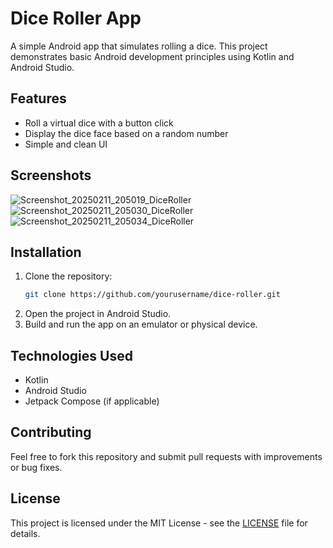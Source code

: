 # Dice Roller App

A simple Android app that simulates rolling a dice. This project demonstrates basic Android development principles using Kotlin and Android Studio.

## Features
- Roll a virtual dice with a button click
- Display the dice face based on a random number
- Simple and clean UI

## Screenshots

![Screenshot_20250211_205019_DiceRoller](https://github.com/user-attachments/assets/cb91eaca-380e-4265-9b1e-0511b1464761)
![Screenshot_20250211_205030_DiceRoller](https://github.com/user-attachments/assets/f5f81e69-5d7d-4719-a8ab-b809a8cdc82f)
![Screenshot_20250211_205034_DiceRoller](https://github.com/user-attachments/assets/955a3c19-fd22-4c60-a2c2-899b92b53f16)


## Installation
1. Clone the repository:
   ```sh
   git clone https://github.com/yourusername/dice-roller.git
   ```
2. Open the project in Android Studio.
3. Build and run the app on an emulator or physical device.

## Technologies Used
- Kotlin
- Android Studio
- Jetpack Compose (if applicable)

## Contributing
Feel free to fork this repository and submit pull requests with improvements or bug fixes.

## License
This project is licensed under the MIT License - see the [LICENSE](LICENSE) file for details.

